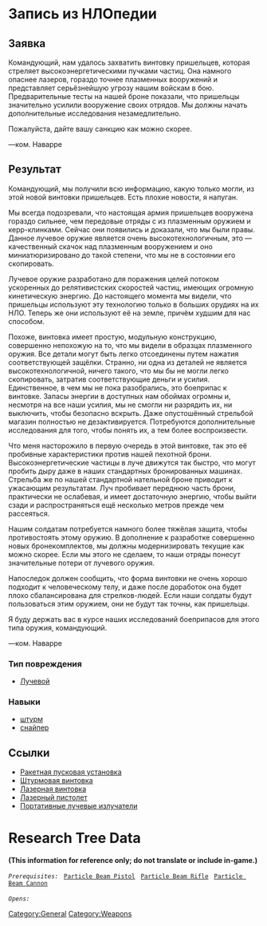 # Запись из НЛОпедии

## Заявка

Командующий, нам удалось захватить винтовку пришельцев, которая стреляет
высокоэнергетическими пучками частиц. Она намного опаснее лазеров,
гораздо точнее плазменных вооружений и представляет серьёзнейшую угрозу
нашим войскам в бою. Предварительные тесты на нашей броне показали, что
пришельцы значительно усилили вооружение своих отрядов. Мы должны начать
дополнительные исследования незамедлительно.

Пожалуйста, дайте вашу санкцию как можно скорее.

—ком. Наварре

## Результат

Командующий, мы получили всю информацию, какую только могли, из этой
новой винтовки пришельцев. Есть плохие новости, я напуган.

Мы всегда подозревали, что настоящая армия пришельцев вооружена гораздо
сильнее, чем передовые отряды с из плазменным оружием и керр-клинками.
Сейчас они появились и доказали, что мы были правы. Данное лучевое
оружие является очень высокотехнологичным, это — качественный скачок над
плазменным вооружением и оно миниатюризировано до такой степени, что мы
не в состоянии его скопировать.

Лучевое оружие разработано для поражения целей потоком ускоренных до
релятивистских скоростей частиц, имеющих огромную кинетическую энергию.
До настоящего момента мы видели, что пришельцы используют эту технологию
только в больших орудиях на их НЛО. Теперь же они используют её на
земле, причём худшим для нас способом.

Похоже, винтовка имеет простую, модульную конструкцию, совершенно
непохожую на то, что мы видели в образцах плазменного оружия. Все детали
могут быть легко отсоединены путем нажатия соответствующей защёлки.
Странно, ни одна из деталей не является высокотехнологичной, ничего
такого, что мы бы не могли легко скопировать, затратив соответствующие
деньги и усилия. Единственное, в чем мы не пока разобрались, это
боеприпас к винтовке. Запасы энергии в доступных нам обоймах огромны и,
несмотря на все наши усилия, мы не смогли ни разрядить их, ни выключить,
чтобы безопасно вскрыть. Даже опустошённый стрельбой магазин полностью
не дезактивируется. Потребуются дополнительные исследования для того,
чтобы понять их, а тем более воспроизвести.

Что меня насторожило в первую очередь в этой винтовке, так это её
пробивные характеристики против нашей пехотной брони.
Высокоэнергетические частицы в луче движутся так быстро, что могут
пробить дыру даже в наших стандартных бронированных машинах. Стрельба же
по нашей стандартной нательной броне приводит к ужасающим результатам.
Луч пробивает переднюю часть брони, практически не ослабевая, и имеет
достаточную энергию, чтобы выйти сзади и распространяться ещё несколько
метров прежде чем рассеяться.

Нашим солдатам потребуется намного более тяжёлая защита, чтобы
противостоять этому оружию. В дополнение к разработке совершенно новых
бронекомплектов, мы должны модернизировать текущие как можно скорее.
Если мы этого не сделаем, то наши отряды понесут значительные потери от
лучевого оружия.

Напоследок должен сообщить, что форма винтовки не очень хорошо подходит
к человеческому телу, и даже после доработок она будет плохо
сбалансирована для стрелков-людей. Если наши солдаты будут пользоваться
этим оружием, они не будут так точны, как пришельцы.

Я буду держать вас в курсе наших исследований боеприпасов для этого типа
оружия, командующий.

—ком. Наварре

### Тип повреждения

- [Лучевой](Типы_повреждений/Лучевой "wikilink")

### Навыки

- [штурм](Навыки/штурм "wikilink")
- [снайпер](Навыки/снайпер "wikilink")

## Ссылки

- [Ракетная пусковая
  установка](Снаряжение/Основное_оружие/Ракетная_пусковая_установка "wikilink")
- [Штурмовая
  винтовка](Снаряжение/Основное_оружие/Штурмовая_винтовка "wikilink")
- [Лазерная
  винтовка](Снаряжение/Основное_оружие/Лазерная_винтовка "wikilink")
- [Лазерный
  пистолет](Снаряжение/Персональное_оружие/Лазерный_пистолет "wikilink")
- [Портативные лучевые
  излучатели](Снаряжение/Боеприпасы/Портативные_лучевые_излучатели "wikilink")

# Research Tree Data

**(This information for reference only; do not translate or include
in-game.)**

*`Prerequisites:`*
` `[`Particle Beam Pistol`](Equipment/Secondary_Weapons/Particle_Beam_Pistol "wikilink")
` `[`Particle Beam Rifle`](Equipment/Primary_Weapons/Particle_Beam_Rifle "wikilink")
` `[`Particle Beam Cannon`](Equipment/Primary_Weapons/Particle_Beam_Cannon "wikilink")

*`Opens:`*
` `

[Category:General](Category:General "wikilink")
[Category:Weapons](Category:Weapons "wikilink")